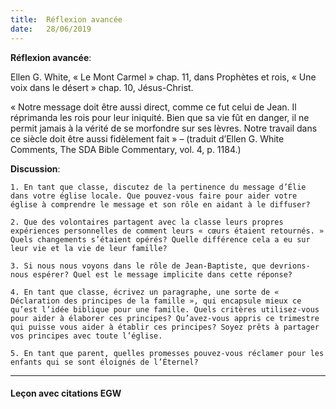 ```yaml
---
title:  Réflexion avancée
date:   28/06/2019
---
```


**Réflexion avancée**: 

Ellen G. White, « Le Mont Carmel » chap. 11, dans Prophètes et rois, « Une voix dans le désert » chap. 10, Jésus-Christ.

« Notre message doit être aussi direct, comme ce fut celui de Jean. Il réprimanda les rois pour leur iniquité. Bien que sa vie fût en danger, il ne permit jamais à la vérité de se morfondre sur ses lèvres. Notre travail dans ce siècle doit être aussi fidèlement fait » – (traduit d’Ellen G. White Comments, The SDA Bible Commentary, vol. 4, p. 1184.)

**Discussion**:

`1. En tant que classe, discutez de la pertinence du message d’Élie dans votre église locale. Que pouvez-vous faire pour aider votre église à comprendre le message et son rôle en aidant à le diffuser?`

`2. Que des volontaires partagent avec la classe leurs propres expériences personnelles de comment leurs « cœurs étaient retournés. » Quels changements s’étaient opérés? Quelle différence cela a eu sur leur vie et la vie de leur famille?`

`3. Si nous nous voyons dans le rôle de Jean-Baptiste, que devrions-nous espérer? Quel est le message implicite dans cette réponse?`

`4. En tant que classe, écrivez un paragraphe, une sorte de « Déclaration des principes de la famille », qui encapsule mieux ce qu’est l’idée biblique pour une famille. Quels critères utilisez-vous pour aider à élaborer ces principes? Qu’avez-vous appris ce trimestre qui puisse vous aider à établir ces principes? Soyez prêts à partager vos principes avec toute l’église.`

`5. En tant que parent, quelles promesses pouvez-vous réclamer pour les enfants qui se sont éloignés de l’Éternel?` 

---

#### Leçon avec citations EGW